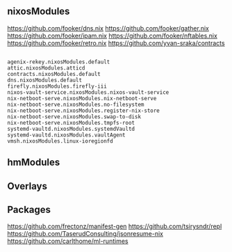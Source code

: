 ## nixosModules

https://github.com/fooker/dns.nix
https://github.com/fooker/gather.nix
https://github.com/fooker/ipam.nix
https://github.com/fooker/nftables.nix
https://github.com/fooker/retro.nix
https://github.com/yvan-sraka/contracts

```

agenix-rekey.nixosModules.default
attic.nixosModules.atticd
contracts.nixosModules.default
dns.nixosModules.default
firefly.nixosModules.firefly-iii
nixos-vault-service.nixosModules.nixos-vault-service
nix-netboot-serve.nixosModules.nix-netboot-serve
nix-netboot-serve.nixosModules.no-filesystem
nix-netboot-serve.nixosModules.register-nix-store
nix-netboot-serve.nixosModules.swap-to-disk
nix-netboot-serve.nixosModules.tmpfs-root
systemd-vaultd.nixosModules.systemdVaultd
systemd-vaultd.nixosModules.vaultAgent
vmsh.nixosModules.linux-ioregionfd

```

## hmModules
## Overlays
## Packages

https://github.com/frectonz/manifest-gen
https://github.com/tsirysndr/repl
https://github.com/TaserudConsulting/jsonresume-nix
https://github.com/carlthome/ml-runtimes

